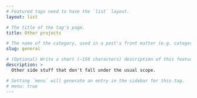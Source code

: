 ```yaml
---
# Featured tags need to have the `list` layout.
layout: list

# The title of the tag's page.
title: Other projects

# The name of the category, used in a post's front matter (e.g. category: <slug>).
slug: general

# (Optional) Write a short (~150 characters) description of this featured category.
description: >
  Other side stuff that don't fall under the usual scope.

# Setting `menu` will generate an entry in the sidebar for this tag.
# menu: true
---
```

